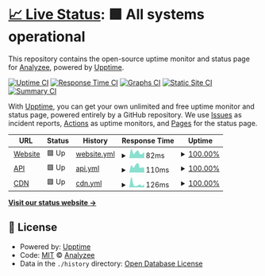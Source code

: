# [📈 Live Status](https://Analyzee.github.io/status): <!--live status--> **🟩 All systems operational**

This repository contains the open-source uptime monitor and status page for [Analyzee](https://Analyzee.github.io/status), powered by [Upptime](https://github.com/upptime/upptime).

[![Uptime CI](https://github.com/Analyzee/status/workflows/Uptime%20CI/badge.svg)](https://github.com/Analyzee/status/actions?query=workflow%3A%22Uptime+CI%22)
[![Response Time CI](https://github.com/Analyzee/status/workflows/Response%20Time%20CI/badge.svg)](https://github.com/Analyzee/status/actions?query=workflow%3A%22Response+Time+CI%22)
[![Graphs CI](https://github.com/Analyzee/status/workflows/Graphs%20CI/badge.svg)](https://github.com/Analyzee/status/actions?query=workflow%3A%22Graphs+CI%22)
[![Static Site CI](https://github.com/Analyzee/status/workflows/Static%20Site%20CI/badge.svg)](https://github.com/Analyzee/status/actions?query=workflow%3A%22Static+Site+CI%22)
[![Summary CI](https://github.com/Analyzee/status/workflows/Summary%20CI/badge.svg)](https://github.com/Analyzee/status/actions?query=workflow%3A%22Summary+CI%22)

With [Upptime](https://upptime.js.org), you can get your own unlimited and free uptime monitor and status page, powered entirely by a GitHub repository. We use [Issues](https://github.com/Analyzee/status/issues) as incident reports, [Actions](https://github.com/Analyzee/status/actions) as uptime monitors, and [Pages](https://Analyzee.github.io/status) for the status page.

<!--start: status pages-->
<!-- This summary is generated by Upptime (https://github.com/upptime/upptime) -->
<!-- Do not edit this manually, your changes will be overwritten -->
<!-- prettier-ignore -->
| URL | Status | History | Response Time | Uptime |
| --- | ------ | ------- | ------------- | ------ |
| <img alt="" src="https://raw.githubusercontent.com/Analyzee/status/master/assets/favicon.ico" height="13"> [Website](https://analyzee.io) | 🟩 Up | [website.yml](https://github.com/Analyzee/status/commits/HEAD/history/website.yml) | <details><summary><img alt="Response time graph" src="./graphs/website/response-time-week.png" height="20"> 82ms</summary><br><a href="https://status.analyzee.io/history/website"><img alt="Response time 119" src="https://img.shields.io/endpoint?url=https%3A%2F%2Fraw.githubusercontent.com%2FAnalyzee%2Fstatus%2FHEAD%2Fapi%2Fwebsite%2Fresponse-time.json"></a><br><a href="https://status.analyzee.io/history/website"><img alt="24-hour response time 85" src="https://img.shields.io/endpoint?url=https%3A%2F%2Fraw.githubusercontent.com%2FAnalyzee%2Fstatus%2FHEAD%2Fapi%2Fwebsite%2Fresponse-time-day.json"></a><br><a href="https://status.analyzee.io/history/website"><img alt="7-day response time 82" src="https://img.shields.io/endpoint?url=https%3A%2F%2Fraw.githubusercontent.com%2FAnalyzee%2Fstatus%2FHEAD%2Fapi%2Fwebsite%2Fresponse-time-week.json"></a><br><a href="https://status.analyzee.io/history/website"><img alt="30-day response time 231" src="https://img.shields.io/endpoint?url=https%3A%2F%2Fraw.githubusercontent.com%2FAnalyzee%2Fstatus%2FHEAD%2Fapi%2Fwebsite%2Fresponse-time-month.json"></a><br><a href="https://status.analyzee.io/history/website"><img alt="1-year response time 120" src="https://img.shields.io/endpoint?url=https%3A%2F%2Fraw.githubusercontent.com%2FAnalyzee%2Fstatus%2FHEAD%2Fapi%2Fwebsite%2Fresponse-time-year.json"></a></details> | <details><summary><a href="https://status.analyzee.io/history/website">100.00%</a></summary><a href="https://status.analyzee.io/history/website"><img alt="All-time uptime 99.68%" src="https://img.shields.io/endpoint?url=https%3A%2F%2Fraw.githubusercontent.com%2FAnalyzee%2Fstatus%2FHEAD%2Fapi%2Fwebsite%2Fuptime.json"></a><br><a href="https://status.analyzee.io/history/website"><img alt="24-hour uptime 100.00%" src="https://img.shields.io/endpoint?url=https%3A%2F%2Fraw.githubusercontent.com%2FAnalyzee%2Fstatus%2FHEAD%2Fapi%2Fwebsite%2Fuptime-day.json"></a><br><a href="https://status.analyzee.io/history/website"><img alt="7-day uptime 100.00%" src="https://img.shields.io/endpoint?url=https%3A%2F%2Fraw.githubusercontent.com%2FAnalyzee%2Fstatus%2FHEAD%2Fapi%2Fwebsite%2Fuptime-week.json"></a><br><a href="https://status.analyzee.io/history/website"><img alt="30-day uptime 100.00%" src="https://img.shields.io/endpoint?url=https%3A%2F%2Fraw.githubusercontent.com%2FAnalyzee%2Fstatus%2FHEAD%2Fapi%2Fwebsite%2Fuptime-month.json"></a><br><a href="https://status.analyzee.io/history/website"><img alt="1-year uptime 99.64%" src="https://img.shields.io/endpoint?url=https%3A%2F%2Fraw.githubusercontent.com%2FAnalyzee%2Fstatus%2FHEAD%2Fapi%2Fwebsite%2Fuptime-year.json"></a></details>
| <img alt="" src="https://raw.githubusercontent.com/Analyzee/status/master/assets/favicon.ico" height="13"> [API](https://api.analyzee.io) | 🟩 Up | [api.yml](https://github.com/Analyzee/status/commits/HEAD/history/api.yml) | <details><summary><img alt="Response time graph" src="./graphs/api/response-time-week.png" height="20"> 110ms</summary><br><a href="https://status.analyzee.io/history/api"><img alt="Response time 172" src="https://img.shields.io/endpoint?url=https%3A%2F%2Fraw.githubusercontent.com%2FAnalyzee%2Fstatus%2FHEAD%2Fapi%2Fapi%2Fresponse-time.json"></a><br><a href="https://status.analyzee.io/history/api"><img alt="24-hour response time 81" src="https://img.shields.io/endpoint?url=https%3A%2F%2Fraw.githubusercontent.com%2FAnalyzee%2Fstatus%2FHEAD%2Fapi%2Fapi%2Fresponse-time-day.json"></a><br><a href="https://status.analyzee.io/history/api"><img alt="7-day response time 110" src="https://img.shields.io/endpoint?url=https%3A%2F%2Fraw.githubusercontent.com%2FAnalyzee%2Fstatus%2FHEAD%2Fapi%2Fapi%2Fresponse-time-week.json"></a><br><a href="https://status.analyzee.io/history/api"><img alt="30-day response time 121" src="https://img.shields.io/endpoint?url=https%3A%2F%2Fraw.githubusercontent.com%2FAnalyzee%2Fstatus%2FHEAD%2Fapi%2Fapi%2Fresponse-time-month.json"></a><br><a href="https://status.analyzee.io/history/api"><img alt="1-year response time 179" src="https://img.shields.io/endpoint?url=https%3A%2F%2Fraw.githubusercontent.com%2FAnalyzee%2Fstatus%2FHEAD%2Fapi%2Fapi%2Fresponse-time-year.json"></a></details> | <details><summary><a href="https://status.analyzee.io/history/api">100.00%</a></summary><a href="https://status.analyzee.io/history/api"><img alt="All-time uptime 97.67%" src="https://img.shields.io/endpoint?url=https%3A%2F%2Fraw.githubusercontent.com%2FAnalyzee%2Fstatus%2FHEAD%2Fapi%2Fapi%2Fuptime.json"></a><br><a href="https://status.analyzee.io/history/api"><img alt="24-hour uptime 100.00%" src="https://img.shields.io/endpoint?url=https%3A%2F%2Fraw.githubusercontent.com%2FAnalyzee%2Fstatus%2FHEAD%2Fapi%2Fapi%2Fuptime-day.json"></a><br><a href="https://status.analyzee.io/history/api"><img alt="7-day uptime 100.00%" src="https://img.shields.io/endpoint?url=https%3A%2F%2Fraw.githubusercontent.com%2FAnalyzee%2Fstatus%2FHEAD%2Fapi%2Fapi%2Fuptime-week.json"></a><br><a href="https://status.analyzee.io/history/api"><img alt="30-day uptime 100.00%" src="https://img.shields.io/endpoint?url=https%3A%2F%2Fraw.githubusercontent.com%2FAnalyzee%2Fstatus%2FHEAD%2Fapi%2Fapi%2Fuptime-month.json"></a><br><a href="https://status.analyzee.io/history/api"><img alt="1-year uptime 97.42%" src="https://img.shields.io/endpoint?url=https%3A%2F%2Fraw.githubusercontent.com%2FAnalyzee%2Fstatus%2FHEAD%2Fapi%2Fapi%2Fuptime-year.json"></a></details>
| <img alt="" src="https://raw.githubusercontent.com/Analyzee/status/master/assets/favicon.ico" height="13"> [CDN](https://cdn.jsdelivr.net/npm/@analyzee/core@latest) | 🟩 Up | [cdn.yml](https://github.com/Analyzee/status/commits/HEAD/history/cdn.yml) | <details><summary><img alt="Response time graph" src="./graphs/cdn/response-time-week.png" height="20"> 126ms</summary><br><a href="https://status.analyzee.io/history/cdn"><img alt="Response time 100" src="https://img.shields.io/endpoint?url=https%3A%2F%2Fraw.githubusercontent.com%2FAnalyzee%2Fstatus%2FHEAD%2Fapi%2Fcdn%2Fresponse-time.json"></a><br><a href="https://status.analyzee.io/history/cdn"><img alt="24-hour response time 115" src="https://img.shields.io/endpoint?url=https%3A%2F%2Fraw.githubusercontent.com%2FAnalyzee%2Fstatus%2FHEAD%2Fapi%2Fcdn%2Fresponse-time-day.json"></a><br><a href="https://status.analyzee.io/history/cdn"><img alt="7-day response time 126" src="https://img.shields.io/endpoint?url=https%3A%2F%2Fraw.githubusercontent.com%2FAnalyzee%2Fstatus%2FHEAD%2Fapi%2Fcdn%2Fresponse-time-week.json"></a><br><a href="https://status.analyzee.io/history/cdn"><img alt="30-day response time 117" src="https://img.shields.io/endpoint?url=https%3A%2F%2Fraw.githubusercontent.com%2FAnalyzee%2Fstatus%2FHEAD%2Fapi%2Fcdn%2Fresponse-time-month.json"></a><br><a href="https://status.analyzee.io/history/cdn"><img alt="1-year response time 101" src="https://img.shields.io/endpoint?url=https%3A%2F%2Fraw.githubusercontent.com%2FAnalyzee%2Fstatus%2FHEAD%2Fapi%2Fcdn%2Fresponse-time-year.json"></a></details> | <details><summary><a href="https://status.analyzee.io/history/cdn">100.00%</a></summary><a href="https://status.analyzee.io/history/cdn"><img alt="All-time uptime 100.00%" src="https://img.shields.io/endpoint?url=https%3A%2F%2Fraw.githubusercontent.com%2FAnalyzee%2Fstatus%2FHEAD%2Fapi%2Fcdn%2Fuptime.json"></a><br><a href="https://status.analyzee.io/history/cdn"><img alt="24-hour uptime 100.00%" src="https://img.shields.io/endpoint?url=https%3A%2F%2Fraw.githubusercontent.com%2FAnalyzee%2Fstatus%2FHEAD%2Fapi%2Fcdn%2Fuptime-day.json"></a><br><a href="https://status.analyzee.io/history/cdn"><img alt="7-day uptime 100.00%" src="https://img.shields.io/endpoint?url=https%3A%2F%2Fraw.githubusercontent.com%2FAnalyzee%2Fstatus%2FHEAD%2Fapi%2Fcdn%2Fuptime-week.json"></a><br><a href="https://status.analyzee.io/history/cdn"><img alt="30-day uptime 100.00%" src="https://img.shields.io/endpoint?url=https%3A%2F%2Fraw.githubusercontent.com%2FAnalyzee%2Fstatus%2FHEAD%2Fapi%2Fcdn%2Fuptime-month.json"></a><br><a href="https://status.analyzee.io/history/cdn"><img alt="1-year uptime 100.00%" src="https://img.shields.io/endpoint?url=https%3A%2F%2Fraw.githubusercontent.com%2FAnalyzee%2Fstatus%2FHEAD%2Fapi%2Fcdn%2Fuptime-year.json"></a></details>

<!--end: status pages-->

[**Visit our status website →**](https://Analyzee.github.io/status)

## 📄 License

- Powered by: [Upptime](https://github.com/upptime/upptime)
- Code: [MIT](./LICENSE) © [Analyzee](https://Analyzee.github.io/status)
- Data in the `./history` directory: [Open Database License](https://opendatacommons.org/licenses/odbl/1-0/)
